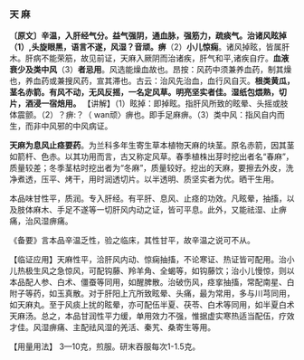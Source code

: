 ### 天 麻

**〔原文〕辛温，入肝经气分。益气强阴，通血脉，强筋力，疏痰气。治诸风眩掉（1）,头旋眼黑，语言不遂，风湿？音顽。痹**（2）**小儿惊痫**。诸风掉眩，皆属肝木。肝病不能荣筋，故见前证，天麻入厥阴而治诸疾，肝气和平,诸疾自疗。**血液衰少及类中风**（3）**者忌用**。风选能燥血故也。昂按：风药中须兼养血药，制其燥也，养血药或兼搜风药，宣其滞也。古云：治风先治血，血行风自灭。**根类黄瓜，茎名赤箭。有风不动，无风反摇，一名定风草。明亮坚实者佳。湿纸包煨熟，切片，酒浸一宿焙用。**
【讲解】（1）眩掉：即掉眩。指肝风所致的眩晕、头摇或肢体震颤。（2）？痹:？（ wan顽〉痹也。即手足麻痹。（3）类中风：指风自内而生，而非中风邪的中风病证。

**天麻为息风止痉要药**。为兰科多年生寄生草本植物天麻的块茎。原名赤箭，因其茎如箭杆、色赤。以其功用而言，古又称定风草。春季植株出芽时挖出者名“春麻”，质量较差；冬季茎枯时挖出者为“冬麻”，质量较好。挖出的天麻，要擦去外皮，洗净煮透，压平、烤干，用时润透切片。以半透明、质坚实者为优。晒干生用。

本品味甘性平，质润。专入肝经。有平肝、息风、止痉的功效。凡眩晕，抽搐，以及肢体麻木、手足不遂等一切肝风内动之证，皆可平息。此外，又能祛湿、止痹痛，治风湿痹痛。

《备要》言本品辛温乏性，验之临床，其性甘平，故辛温之说可不从。

【临证应用】天麻性平，洽肝风内动、惊痫抽搐，不论寒证、热证皆可配用。治小儿热极生风之急惊风，可配钩藤、羚羊角、全蝎等，如钩藤饮；治小儿慢惊，则以本品配人参、白术、僵蚕等同用，如醒脾散。治破伤风，痉挛抽搐，常配南星、白附子等药，如玉真散。对于肝阳上亢所致眩晕、头痛，最为常用，多与川芎同用，如天麻丸。至于风痰上扰的眩晕，亦可配伍半夏、茯苓、白术等同用，如半夏白术天麻汤。总之，本品甘润性平力缓，单用效力不强，惟据虚实寒热适当配伍，疗效才佳。风湿痹痛、主配祛风湿的羌活、秦艽、桑寄生等用。

【用量用法】 3—10克，煎服。研末吞服每次1-1.5克。
